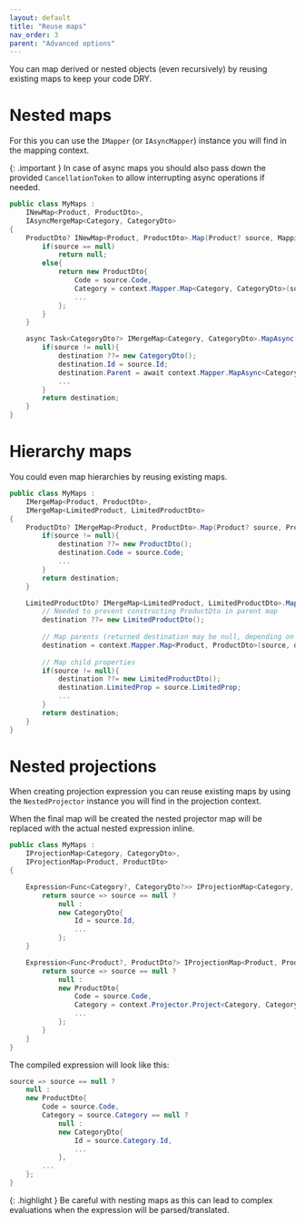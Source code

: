 ```yaml
---
layout: default
title: "Reuse maps"
nav_order: 3
parent: "Advanced options"
---
```


You can map derived or nested objects (even recursively) by reusing existing maps to keep your code DRY.

# Nested maps

For this you can use the `IMapper` (or `IAsyncMapper`) instance you will find in the mapping context.

{: .important }
In case of async maps you should also pass down the provided `CancellationToken` to allow interrupting async operations if needed.

```csharp
public class MyMaps :
    INewMap<Product, ProductDto>,
    IAsyncMergeMap<Category, CategoryDto>
{
    ProductDto? INewMap<Product, ProductDto>.Map(Product? source, MappingContext context){
        if(source == null)
            return null;
        else{
            return new ProductDto{
                Code = source.Code,
                Category = context.Mapper.Map<Category, CategoryDto>(source.Category),
                ...
            };
        }
    }

    async Task<CategoryDto?> IMergeMap<Category, CategoryDto>.MapAsync(Category? source, CategoryDto? destination, AsyncMappingContext context){
        if(source != null){
            destination ??= new CategoryDto();
            destination.Id = source.Id;
            destination.Parent = await context.Mapper.MapAsync<Category, CategoryDto>(source.Parent, destination.Parent, context.CancellationToken);
            ...
        }
        return destination;
    }
}
```

# Hierarchy maps

You could even map hierarchies by reusing existing maps.

```csharp
public class MyMaps :
    IMergeMap<Product, ProductDto>,
    IMergeMap<LimitedProduct, LimitedProductDto>
{
    ProductDto? IMergeMap<Product, ProductDto>.Map(Product? source, ProductDto?, MappingContext context){
        if(source != null){
            destination ??= new ProductDto();
            destination.Code = source.Code;
            ...
        }
        return destination;
    }

    LimitedProductDto? IMergeMap<LimitedProduct, LimitedProductDto>.Map(LimitedProduct? source, LimitedProductDto?, MappingContext context){
        // Needed to prevent constructing ProductDto in parent map
        destination ??= new LimitedProductDto();
        
        // Map parents (returned destination may be null, depending on the mapping)
        destination = context.Mapper.Map<Product, ProductDto>(source, destination) as LimitedProductDto;
        
        // Map child properties
        if(source != null){
            destination ??= new LimitedProductDto();
            destination.LimitedProp = source.LimitedProp;
            ...
        }
        return destination;
    }
}
```

# Nested projections

When creating projection expression you can reuse existing maps by using the `NestedProjector` instance you will find in the projection context.

When the final map will be created the nested projector map will be replaced with the actual nested expression inline.

```csharp
public class MyMaps :
    IProjectionMap<Category, CategoryDto>,
    IProjectionMap<Product, ProductDto>
{

    Expression<Func<Category?, CategoryDto?>> IProjectionMap<Category, CategoryDto>.Project(ProjectionContext context){
        return source => source == null ?
            null : 
            new CategoryDto{
                Id = source.Id,
                ...
            };
    }

    Expression<Func<Product?, ProductDto?> IProjectionMap<Product, ProductDto>.Project(ProjectionContext context){
        return source => source == null ?
            null : 
            new ProductDto{
                Code = source.Code,
                Category = context.Projector.Project<Category, CategoryDto>(source.Category),
                ...
            };
        }
    }
}
```

The compiled expression will look like this:

```csharp
source => source == null ?
    null : 
    new ProductDto{
        Code = source.Code,
        Category = source.Category == null ?
            null : 
            new CategoryDto{
                Id = source.Category.Id,
                ...
            },
        ...
    };
}
```

{: .highlight }
Be careful with nesting maps as this can lead to complex evaluations when the expression will be parsed/translated.